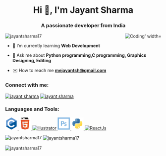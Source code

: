 
<h1 align="center">Hi 👋, I'm Jayant Sharma</h1>
<h3 align="center">A passionate developer from India</h3>
<img align="right" alt="Coding' width="400"
src="https://c.tenor.com/2uyENRmiUt0AAAAC/coding.gif"/>
<p align="left"> <img src="https://komarev.com/ghpvc/?username=jayantsharma17&label=Profile%20views&color=0e75b6&style=flat" alt="jayantsharma17" /> </p>

- 🌱 I’m currently learning **Web Development**

- 💬 Ask me about **Python programming,C programming, Graphics Designing, Editing**

- ✉️ How to reach me **mejayantsh@gmail.com**

<h3 align="left">Connect with me:</h3>
<p align="left">
<a href="https://linkedin.com/in/jayant sharma" target="blank"><img align="center" src="https://raw.githubusercontent.com/rahuldkjain/github-profile-readme-generator/master/src/images/icons/Social/linked-in-alt.svg" alt="jayant sharma" height="30" width="40" /></a>
<a href="https://www.hackerrank.com/jayant sharma" target="blank"><img align="center" src="https://raw.githubusercontent.com/rahuldkjain/github-profile-readme-generator/master/src/images/icons/Social/hackerrank.svg" alt="jayant sharma" height="30" width="40" /></a>
</p>

<h3 align="left">Languages and Tools:</h3>
<p align="left"> <a href="https://www.cprogramming.com/" target="_blank" rel="noreferrer"> <img src="https://raw.githubusercontent.com/devicons/devicon/master/icons/c/c-original.svg" alt="c" width="40" height="40"/> </a> <a href="https://www.w3.org/html/" target="_blank" rel="noreferrer"> <img src="https://raw.githubusercontent.com/devicons/devicon/master/icons/html5/html5-original-wordmark.svg" alt="html5" width="40" height="40"/> </a> <a href="https://www.adobe.com/in/products/illustrator.html" target="_blank" rel="noreferrer"> <img src="https://www.vectorlogo.zone/logos/adobe_illustrator/adobe_illustrator-icon.svg" alt="illustrator" width="40" height="40"/> </a> <a href="https://www.photoshop.com/en" target="_blank" rel="noreferrer"> <img src="https://raw.githubusercontent.com/devicons/devicon/master/icons/photoshop/photoshop-line.svg" alt="photoshop" width="40" height="40"/> </a> <a href="https://www.python.org" target="_blank" rel="noreferrer"> <img src="https://raw.githubusercontent.com/devicons/devicon/master/icons/python/python-original.svg" alt="python" width="40" height="40"/> </a> 
</a> <a href="https://legacy.reactjs.org/" target="_blank" rel="noreferrer"> <img src="https://upload.wikimedia.org/wikipedia/commons/thumb/a/a7/React-icon.svg/1200px-React-icon.svg.png" alt="ReactJs" width="40" height="40"/> </a>

</p>

<p><img align="left" src="https://github-readme-stats.vercel.app/api/top-langs?username=jayantsharma17&show_icons=true&locale=en&layout=compact" alt="jayantsharma17" /></p>

<p>&nbsp;<img align="center" src="https://github-readme-stats.vercel.app/api?username=jayantsharma17&show_icons=true&locale=en" alt="jayantsharma17" /></p>

<p><img align="center" src="https://github-readme-streak-stats.herokuapp.com/?user=jayantsharma17&" alt="jayantsharma17" /></p>

